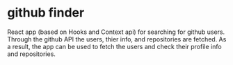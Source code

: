 # github finder
React app (based on Hooks and Context api) for searching for github users. Through the github API the users, thier info, and repositories are fetched. As a result, the app can be used to fetch the users and check their profile info and repositories. 
